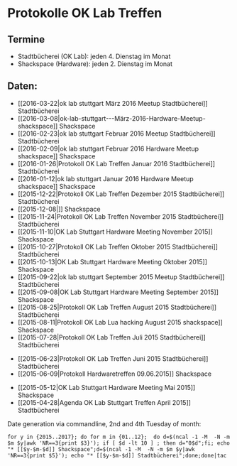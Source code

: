 # Protokolle OK Lab Treffen 

## Termine  

* Stadtbücherei (OK Lab): jeden 4. Dienstag im Monat
* Shackspace (Hardware): jeden 2. Dienstag im Monat

## Daten:


<!--
* [[2017-12-26]] Stadtbücherei
* [[2017-12-12]] Shackspace
* [[2017-11-28]] Stadtbücherei
* [[2017-11-14]] Shackspace
* [[2017-10-24]] Stadtbücherei
* [[2017-10-10]] Shackspace
* [[2017-09-26]] Stadtbücherei
* [[2017-09-12]] Shackspace
* [[2017-08-22]] Stadtbücherei
* [[2017-08-08]] Shackspace
* [[2017-07-25]] Stadtbücherei
* [[2017-07-11]] Shackspace
* [[2017-06-27]] Stadtbücherei
* [[2017-06-13]] Shackspace
* [[2017-05-23]] Stadtbücherei
* [[2017-05-09]] Shackspace
* [[2017-04-25]] Stadtbücherei
* [[2017-04-11]] Shackspace
* [[2017-03-28]] Stadtbücherei
* [[2017-03-14]] Shackspace
* [[2017-02-28]] Stadtbücherei
* [[2017-02-14]] Shackspace
* [[2017-01-24]] Stadtbücherei
* [[2017-01-10]] Shackspace
* [[2016-12-27]] Stadtbücherei
* [[2016-12-13]] Shackspace
* [[2016-11-22]] Stadtbücherei
* [[2016-11-08]] Shackspace
* [[2016-10-25]] Stadtbücherei
* [[2016-10-11]] Shackspace
* [[2016-09-27]] Stadtbücherei
* [[2016-09-13]] Shackspace
* [[2016-08-23]] Stadtbücherei
* [[2016-08-09]] Shackspace
* [[2016-07-26]] Stadtbücherei
* [[2016-07-12]] Shackspace
* [[2016-06-28]] Stadtbücherei
* [[2016-06-14]] Shackspace
* [[2016-05-24]] Stadtbücherei
* [[2016-05-10]] Shackspace
* [[2016-04-26]] Stadtbücherei
* [[2016-04-12]] Shackspace
-->
* [[2016-03-22|ok lab stuttgart März 2016 Meetup Stadtbücherei]] Stadtbücherei 
* [[2016-03-08|ok-lab-stuttgart---März-2016-Hardware-Meetup-shackspace]] Shackspace
* [[2016-02-23|ok lab stuttgart Februar 2016 Meetup Stadtbücherei]] Stadtbücherei
* [[2016-02-09|ok lab stuttgart Februar 2016 Hardware Meetup shackspace]] Shackspace
* [[2016-01-26|Protokoll OK Lab Treffen Januar 2016 Stadtbücherei]] Stadtbücherei
* [[2016-01-12|ok lab stuttgart Januar 2016 Hardware Meetup shackspace]] Shackspace
* [[2015-12-22|Protokoll OK Lab Treffen Dezember 2015 Stadtbücherei]] Stadtbücherei
* [[2015-12-08|]] Shackspace
* [[2015-11-24|Protokoll OK Lab Treffen November 2015 Stadtbücherei]] Stadtbücherei
* [[2015-11-10|OK Lab Stuttgart Hardware Meeting November 2015]] Shackspace
* [[2015-10-27|Protokoll OK Lab Treffen Oktober 2015 Stadtbücherei]] Stadtbücherei
* [[2015-10-13|OK Lab Stuttgart Hardware Meeting Oktober 2015]] Shackspace
* [[2015-09-22|ok lab stuttgart September 2015 Meetup Stadtbücherei]] Stadtbücherei
* [[2015-09-08|OK Lab Stuttgart Hardware Meeting September 2015]] Shackspace
* [[2015-08-25|Protokoll OK Lab Treffen August 2015 Stadtbücherei]] Stadtbücherei
* [[2015-08-11|Protokoll OK Lab Lua hacking August 2015 shackspace]] Shackspace
* [[2015-07-28|Protokoll OK Lab Treffen Juli 2015 Stadtbücherei]] Stadtbücherei
<!-- 
* [[2015-07-14|]] Shackspace
-->
* [[2015-06-23|Protokoll OK Lab Treffen Juni 2015 Stadtbücherei]] Stadtbücherei
* [[2015-06-09|Protokoll Hardwaretreffen 09.06.2015]] Shackspace
<!-- 
* [[2015-05-26|]] Stadtbücherei 
-->
* [[2015-05-12|OK Lab Stuttgart Hardware Meeting Mai 2015]] Shackspace
* [[2015-04-28|Agenda OK Lab Stuttgart Treffen April 2015]] Stadtbücherei

Date generation via commandline, 2nd and 4th Tuesday of month:

    for y in {2015..2017}; do for m in {01..12};  do d=$(ncal -1 -M  -N -m $m $y|awk 'NR==3{print $3}'); if [ $d -lt 10 ] ; then d="0$d";fi; echo "* [[$y-$m-$d]] Shackspace";d=$(ncal -1 -M  -N -m $m $y|awk 'NR==3{print $5}'); echo "* [[$y-$m-$d]] Stadtbücherei";done;done|tac
